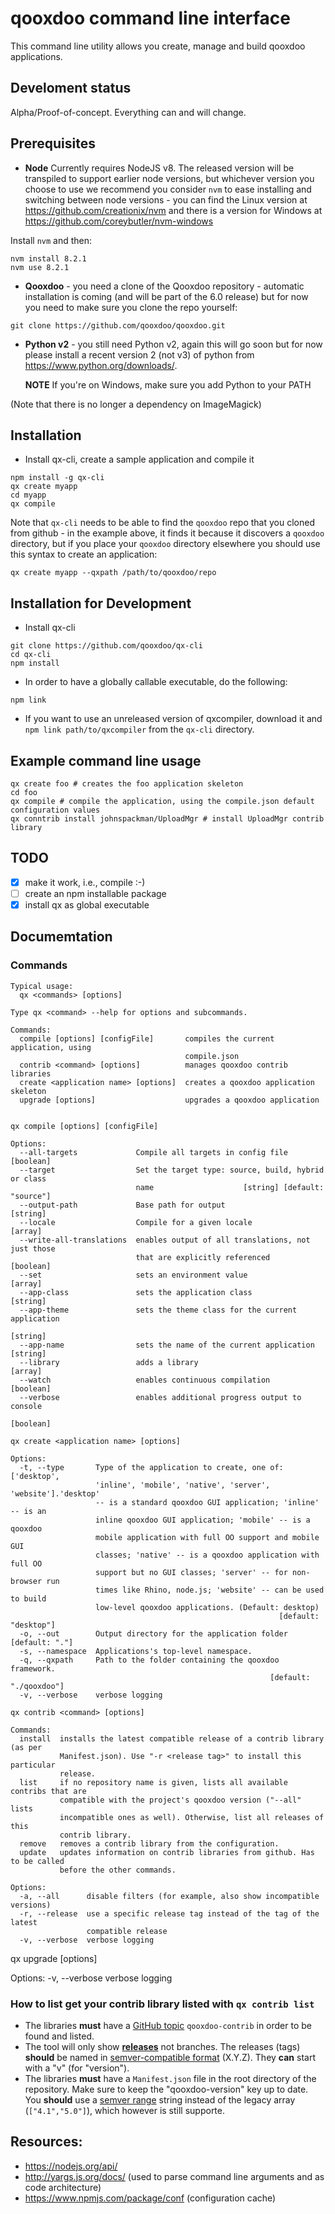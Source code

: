 # qooxdoo command line interface

This command line utility allows you create, manage and build qooxdoo applications.

## Develoment status
Alpha/Proof-of-concept. Everything can and will change.

## Prerequisites
- **Node** Currently requires NodeJS v8. The released version will be transpiled to support earlier node versions, but whichever
version you choose to use we recommend you consider `nvm` to ease installing and switching between node versions - you
can find the Linux version at https://github.com/creationix/nvm and there is a version for Windows at 
https://github.com/coreybutler/nvm-windows

Install `nvm` and then:

```
nvm install 8.2.1
nvm use 8.2.1
```

- **Qooxdoo** - you need a clone of the Qooxdoo repository - automatic installation is coming (and will be part of the
6.0 release) but for now you need to make sure you clone the repo yourself:

```
git clone https://github.com/qooxdoo/qooxdoo.git
```
  
- **Python v2** - you still need Python v2, again this will go soon but for now please install a recent version 2 (not v3) of
    python from https://www.python.org/downloads/.  
    
    **NOTE** If you're on Windows, make sure you add Python to your PATH
     
(Note that there is no longer a dependency on ImageMagick)


## Installation
- Install qx-cli, create a sample application and compile it
```
npm install -g qx-cli
qx create myapp
cd myapp
qx compile
```

Note that `qx-cli` needs to be able to find the `qooxdoo` repo that you cloned from github - in the example above,
it finds it because it discovers a `qooxdoo` directory, but if you place your `qooxdoo` directory elsewhere you
should use this syntax to create an application:
```
qx create myapp --qxpath /path/to/qooxdoo/repo
```

## Installation for Development
- Install qx-cli 
```
git clone https://github.com/qooxdoo/qx-cli
cd qx-cli
npm install
```

- In order to have a globally callable executable, do the following:
```
npm link
```

- If you want to use an unreleased version of qxcompiler, download it and 
  `npm link path/to/qxcompiler` from the `qx-cli` directory.


## Example command line usage
```
qx create foo # creates the foo application skeleton
cd foo
qx compile # compile the application, using the compile.json default configuration values
qx conntrib install johnspackman/UploadMgr # install UploadMgr contrib library 
```
 
## TODO
- [x] make it work, i.e., compile :-) 
- [ ] create an npm installable package
- [x] install qx as global executable

## Documemtation

### Commands

```
Typical usage:
  qx <commands> [options]

Type qx <command> --help for options and subcommands.

Commands:
  compile [options] [configFile]       compiles the current application, using
                                       compile.json
  contrib <command> [options]          manages qooxdoo contrib libraries
  create <application name> [options]  creates a qooxdoo application skeleton
  upgrade [options]                    upgrades a qooxdoo application


qx compile [options] [configFile]

Options:
  --all-targets             Compile all targets in config file         [boolean]
  --target                  Set the target type: source, build, hybrid or class
                            name                    [string] [default: "source"]
  --output-path             Base path for output                        [string]
  --locale                  Compile for a given locale                   [array]
  --write-all-translations  enables output of all translations, not just those
                            that are explicitly referenced             [boolean]
  --set                     sets an environment value                    [array]
  --app-class               sets the application class                  [string]
  --app-theme               sets the theme class for the current application
                                                                        [string]
  --app-name                sets the name of the current application    [string]
  --library                 adds a library                               [array]
  --watch                   enables continuous compilation             [boolean]
  --verbose                 enables additional progress output to console
                                                                       [boolean]

qx create <application name> [options]

Options:
  -t, --type       Type of the application to create, one of: ['desktop',
                   'inline', 'mobile', 'native', 'server', 'website'].'desktop'
                   -- is a standard qooxdoo GUI application; 'inline' -- is an
                   inline qooxdoo GUI application; 'mobile' -- is a qooxdoo
                   mobile application with full OO support and mobile GUI
                   classes; 'native' -- is a qooxdoo application with full OO
                   support but no GUI classes; 'server' -- for non-browser run
                   times like Rhino, node.js; 'website' -- can be used to build
                   low-level qooxdoo applications. (Default: desktop)
                                                            [default: "desktop"]
  -o, --out        Output directory for the application folder    [default: "."]
  -s, --namespace  Applications's top-level namespace.
  -q, --qxpath     Path to the folder containing the qooxdoo framework.
                                                          [default: "./qooxdoo"]
  -v, --verbose    verbose logging
  
qx contrib <command> [options]

Commands:
  install  installs the latest compatible release of a contrib library (as per
           Manifest.json). Use "-r <release tag>" to install this particular
           release.
  list     if no repository name is given, lists all available contribs that are
           compatible with the project's qooxdoo version ("--all" lists
           incompatible ones as well). Otherwise, list all releases of this
           contrib library.
  remove   removes a contrib library from the configuration.
  update   updates information on contrib libraries from github. Has to be called
           before the other commands. 

Options:
  -a, --all      disable filters (for example, also show incompatible versions)
  -r, --release  use a specific release tag instead of the tag of the latest
                 compatible release
  -v, --verbose  verbose logging

```

qx upgrade [options]

Options:
  -v, --verbose  verbose logging


### How to list get your contrib library listed with `qx contrib list`

- The libraries **must** have a [GitHub topic](https://help.github.com/articles/about-topics/)
  `qooxdoo-contrib` in order to be found and listed.
- The tool will only show **[releases](https://help.github.com/articles/about-releases/)**
  not branches. The releases (tags) **should** be named in
  [semver-compatible format](http://semver.org/) (X.Y.Z). They **can** start with a "v"
  (for "version").
- The libraries **must** have a `Manifest.json` file in the root directory of the
  repository. Make sure to keep the "qooxdoo-version" key up to date. You **should** use a [semver range](https://github.com/npm/node-semver#ranges) string instead of the legacy array (`["4.1","5.0"]`), which however is still supporte.

## Resources:
- https://nodejs.org/api/
- http://yargs.js.org/docs/ (used to parse command line arguments and as code architecture)
- https://www.npmjs.com/package/conf (configuration cache)
